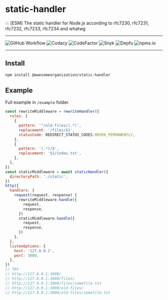 # static-handler

:boom: [ESM] The static handler for Node.js according to rfc7230, rfc7231, rfc7232, rfc7233, rfc7234 and whatwg

---

![GitHub Workflow](https://img.shields.io/github/workflow/status/awesomeorganization/static-handler/npm-publish?style=flat-square)
![Codacy](https://img.shields.io/codacy/grade/76fb942875ff435c856dd6f4713feb87?style=flat-square)
![CodeFactor](https://img.shields.io/codefactor/grade/github/awesomeorganization/static-handler?style=flat-square)
![Snyk](https://img.shields.io/snyk/vulnerabilities/npm/@awesomeorganization/static-handler?style=flat-square)
![Depfu](https://img.shields.io/depfu/awesomeorganization/static-handler?style=flat-square)
![npms.io](https://img.shields.io/npms-io/final-score/@awesomeorganization/static-handler?style=flat-square)

---

## Install

```sh
npm install @awesomeorganization/static-handler
```

## Example

Full example in `/example` folder.

```js
const rewriteMiddleware = rewriteHandler({
  rules: [
    {
      pattern: '^/old-files/(.*)',
      replacement: '/files/$1',
      statusCode: REDIRECT_STATUS_CODES.MOVED_PERMANENTLY,
    },
    {
      pattern: '(.*)/$',
      replacement: '$1/index.txt',
    },
  ],
})
const staticMiddleware = await staticHandler({
  directoryPath: './static',
})
http({
  handlers: {
    request(request, response) {
      rewriteMiddleware.handle({
        request,
        response,
      })
      staticMiddleware.handle({
        request,
        response,
      })
    },
  },
  listenOptions: {
    host: '127.0.0.1',
    port: 3000,
  },
})
// TRY
// http://127.0.0.1:3000/
// http://127.0.0.1:3000/files/
// http://127.0.0.1:3000/files/somefile.txt
// http://127.0.0.1:3000/old-files/
// http://127.0.0.1:3000/old-files/somefile.txt
```
